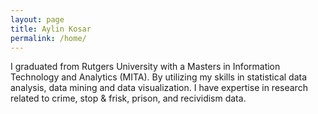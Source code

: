 ```yaml
---
layout: page
title: Aylin Kosar
permalink: /home/
---
```


 I graduated from Rutgers University with a Masters in Information Technology and Analytics (MITA). By utilizing my skills in statistical data analysis, data mining and data visualization. I have expertise in research related to crime, stop & frisk, prison, and recividism data. 

 
 
